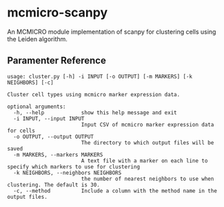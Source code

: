 # mcmicro-scanpy
An MCMICRO module implementation of scanpy for clustering cells using the Leiden algorithm.

## Paramenter Reference
```
usage: cluster.py [-h] -i INPUT [-o OUTPUT] [-m MARKERS] [-k NEIGHBORS] [-c]

Cluster cell types using mcmicro marker expression data.

optional arguments:
  -h, --help            show this help message and exit
  -i INPUT, --input INPUT
                        Input CSV of mcmicro marker expression data for cells
  -o OUTPUT, --output OUTPUT
                        The directory to which output files will be saved
  -m MARKERS, --markers MARKERS
                        A text file with a marker on each line to specify which markers to use for clustering
  -k NEIGHBORS, --neighbors NEIGHBORS
                        the number of nearest neighbors to use when clustering. The default is 30.
  -c, --method          Include a column with the method name in the output files.
```
